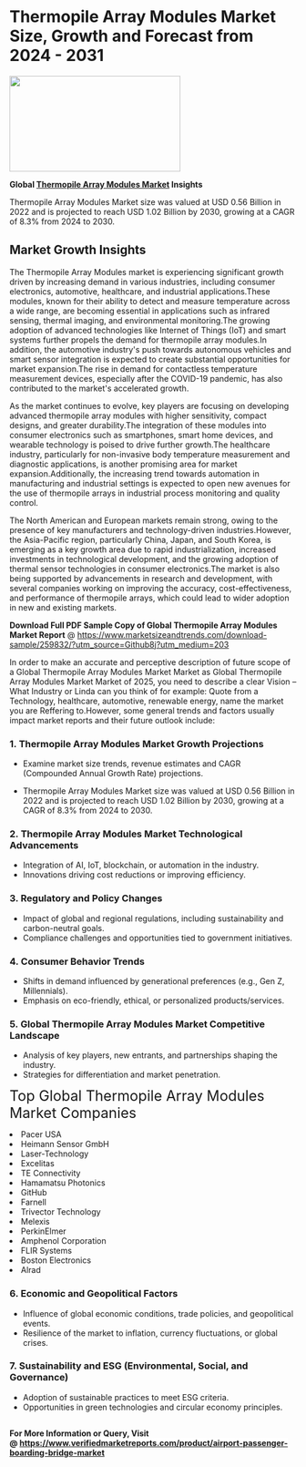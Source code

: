 <H1>Thermopile Array Modules Market Size, Growth and Forecast from 2024 - 2031</H1><img class="aligncenter size-medium wp-image-584254" src="https://thirdeyenews.in/wp-content/uploads/2024/09/Global-Market-Research-300x168.jpeg" alt="" width="300" height="168" /><p><strong>Global&nbsp;<a href="https://www.marketsizeandtrends.com/download-sample/259832/?utm_source=Github8j?utm_medium=203">Thermopile Array Modules Market</a> Insights</strong></p><p>Thermopile Array Modules Market size was valued at USD 0.56 Billion in 2022 and is projected to reach USD 1.02 Billion by 2030, growing at a CAGR of 8.3% from 2024 to 2030.</p><p><h2>Market Growth Insights</h2> <p>The Thermopile Array Modules market is experiencing significant growth driven by increasing demand in various industries, including consumer electronics, automotive, healthcare, and industrial applications.These modules, known for their ability to detect and measure temperature across a wide range, are becoming essential in applications such as infrared sensing, thermal imaging, and environmental monitoring.The growing adoption of advanced technologies like Internet of Things (IoT) and smart systems further propels the demand for thermopile array modules.In addition, the automotive industry's push towards autonomous vehicles and smart sensor integration is expected to create substantial opportunities for market expansion.The rise in demand for contactless temperature measurement devices, especially after the COVID-19 pandemic, has also contributed to the market's accelerated growth.</p> <p>As the market continues to evolve, key players are focusing on developing advanced thermopile array modules with higher sensitivity, compact designs, and greater durability.The integration of these modules into consumer electronics such as smartphones, smart home devices, and wearable technology is poised to drive further growth.The healthcare industry, particularly for non-invasive body temperature measurement and diagnostic applications, is another promising area for market expansion.Additionally, the increasing trend towards automation in manufacturing and industrial settings is expected to open new avenues for the use of thermopile arrays in industrial process monitoring and quality control.</p> <p>The North American and European markets remain strong, owing to the presence of key manufacturers and technology-driven industries.However, the Asia-Pacific region, particularly China, Japan, and South Korea, is emerging as a key growth area due to rapid industrialization, increased investments in technological development, and the growing adoption of thermal sensor technologies in consumer electronics.The market is also being supported by advancements in research and development, with several companies working on improving the accuracy, cost-effectiveness, and performance of thermopile arrays, which could lead to wider adoption in new and existing markets.</p> <p><span class=""><strong>Download Full PDF Sample Copy of Global Thermopile Array Modules Market Report</strong> @ <a href="https://www.marketsizeandtrends.com/download-sample/259832/?utm_source=Github8j?utm_medium=203" target="_blank">https://www.marketsizeandtrends.com/download-sample/259832/?utm_source=Github8j?utm_medium=203</a></span></p><p>In order to make an accurate and perceptive description of future scope of a Global&nbsp;Thermopile Array Modules Market Market as Global&nbsp;Thermopile Array Modules Market Market of 2025, you need to describe a clear Vision &ndash; What Industry or Linda can you think of for example: Quote from a Technology, healthcare, automotive, renewable energy, name the market you are Reffering to.However, some general trends and factors usually impact market reports and their future outlook include:</p><h3>1.&nbsp;<strong>Thermopile Array Modules Market Growth Projections</strong></h3><ul><li>Examine market size trends, revenue estimates and CAGR (Compounded Annual Growth Rate) projections.</li><li><p>Thermopile Array Modules Market size was valued at USD 0.56 Billion in 2022 and is projected to reach USD 1.02 Billion by 2030, growing at a CAGR of 8.3% from 2024 to 2030.</p></li></ul><h3>2.&nbsp;<strong>Thermopile Array Modules Market Technological Advancements</strong></h3><ul><li>Integration of AI, IoT, blockchain, or automation in the industry.</li><li>Innovations driving cost reductions or improving efficiency.</li></ul><h3>3.&nbsp;<strong>Regulatory and Policy Changes</strong></h3><ul><li>Impact of global and regional regulations, including sustainability and carbon-neutral goals.</li><li>Compliance challenges and opportunities tied to government initiatives.</li></ul><h3>4.&nbsp;<strong>Consumer Behavior Trends</strong></h3><ul><li>Shifts in demand influenced by generational preferences (e.g., Gen Z, Millennials).</li><li>Emphasis on eco-friendly, ethical, or personalized products/services.</li></ul><h3>5.&nbsp;<strong>Global Thermopile Array Modules Market Competitive Landscape</strong></h3><ul><li>Analysis of key players, new entrants, and partnerships shaping the industry.</li><li>Strategies for differentiation and market penetration.</li></ul><p data-pm-slice="1 1 []"><span style="color: inherit; font-family: inherit; font-size: 25px;">Top Global Thermopile Array Modules Market Companies</span></p><div class="" data-test-id=""><p><li>Pacer USA</li><li> Heimann Sensor GmbH</li><li> Laser-Technology</li><li> Excelitas</li><li> TE Connectivity</li><li> Hamamatsu Photonics</li><li> GitHub</li><li> Farnell</li><li> Trivector Technology</li><li> Melexis</li><li> PerkinElmer</li><li> Amphenol Corporation</li><li> FLIR Systems</li><li> Boston Electronics</li><li> Alrad</li></p></div><h3>6.&nbsp;<strong>Economic and Geopolitical Factors</strong></h3><ul><li>Influence of global economic conditions, trade policies, and geopolitical events.</li><li>Resilience of the market to inflation, currency fluctuations, or global crises.</li></ul><h3>7.&nbsp;<strong>Sustainability and ESG (Environmental, Social, and Governance)</strong></h3><ul><li>Adoption of sustainable practices to meet ESG criteria.</li><li>Opportunities in green technologies and circular economy principles.</li></ul><h2><strong style="font-size: 14px;">For More Information or Query, Visit @&nbsp;</strong><a style="background-color: #ffffff; font-size: 14px;" href="https://www.marketsizeandtrends.com/report/thermopile-array-modules-market/" target="_blank">https://www.verifiedmarketreports.com/product/airport-passenger-boarding-bridge-market</a></h2>